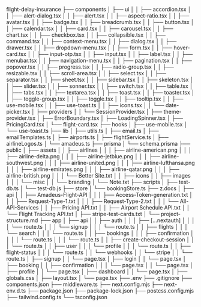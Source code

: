 flight-delay-insurance
├── components
│ ├── ui
│ │ ├── accordion.tsx
│ │ ├── alert-dialog.tsx
│ │ ├── alert.tsx
│ │ ├── aspect-ratio.tsx
│ │ ├── avatar.tsx
│ │ ├── badge.tsx
│ │ ├── breadcrumb.tsx
│ │ ├── button.tsx
│ │ ├── calendar.tsx
│ │ ├── card.tsx
│ │ ├── carousel.tsx
│ │ ├── chart.tsx
│ │ ├── checkbox.tsx
│ │ ├── collapsible.tsx
│ │ ├── command.tsx
│ │ ├── context-menu.tsx
│ │ ├── dialog.tsx
│ │ ├── drawer.tsx
│ │ ├── dropdown-menu.tsx
│ │ ├── form.tsx
│ │ ├── hover-card.tsx
│ │ ├── input-otp.tsx
│ │ ├── input.tsx
│ │ ├── label.tsx
│ │ ├── menubar.tsx
│ │ ├── navigation-menu.tsx
│ │ ├── pagination.tsx
│ │ ├── popover.tsx
│ │ ├── progress.tsx
│ │ ├── radio-group.tsx
│ │ ├── resizable.tsx
│ │ ├── scroll-area.tsx
│ │ ├── select.tsx
│ │ ├── separator.tsx
│ │ ├── sheet.tsx
│ │ ├── sidebar.tsx
│ │ ├── skeleton.tsx
│ │ ├── slider.tsx
│ │ ├── sonner.tsx
│ │ ├── switch.tsx
│ │ ├── table.tsx
│ │ ├── tabs.tsx
│ │ ├── textarea.tsx
│ │ ├── toast.tsx
│ │ ├── toaster.tsx
│ │ ├── toggle-group.tsx
│ │ ├── toggle.tsx
│ │ ├── tooltip.tsx
│ │ ├── use-mobile.tsx
│ │ ├── use-toast.ts
│ │ ├── icons.tsx
│ │ └── date-picker.tsx
│ ├── providers
│ │ └── SessionProvider.tsx
│ ├── theme-provider.tsx
│ ├── ErrorBoundary.tsx
│ ├── LoadingSpinner.tsx
│ ├── PricingCard.tsx
│ └── flight-card.tsx
├── hooks
│ ├── use-mobile.tsx
│ └── use-toast.ts
├── lib
│ ├── utils.ts
│ ├── email.ts
│ ├── emailTemplates.ts
│ ├── airports.ts
│ ├── flightService.ts
│ ├── airlineLogos.ts
│ └── amadeus.ts
├── prisma
│ └── schema.prisma
├── public
│ ├── assets
│ │ ├── airlines
│ │ │ ├── airline-american.png
│ │ │ ├── airline-delta.png
│ │ │ ├── airline-jetblue.png
│ │ │ ├── airline-southwest.png
│ │ │ ├── airline-united.png
│ │ │ ├── airline-lufthansa.png
│ │ │ ├── airline-emirates.png
│ │ │ ├── airline-qatar.png
│ │ │ ├── airline-british.png
│ │ │ └── Better Site.txt
│ │ ├── icons
│ │ ├── images
│ │ │ └── misc
│ │ └── branding
│ └── Note.txt
├── scripts
│ ├── test-db.ts
│ └── test-db.js
├── store
│ └── bookingStore.ts
├── z.docs
│ ├── api
│ │ ├── Amadeus-Flight-API
│ │ │ ├── Access-Token-generation.txt
│ │ │ ├── Request-Type-1.txt
│ │ │ ├── Request-Type-2.txt
│ │ │ └── All-API-Services
│ │ ├── Pricing API.txt
│ │ ├── Airport Schedule API.txt
│ │ └── Flight Tracking API.txt
│ ├── stripe-test-cards.txt
│ └── project-structure.md
├── app
│ ├── api
│ │ ├── auth
│ │ │ ├── [...nextauth]
│ │ │ │ └── route.ts
│ │ │ └── signup
│ │ │ └── route.ts
│ │ ├── flights
│ │ │ └── search
│ │ │ └── route.ts
│ │ ├── bookings
│ │ │ ├── confirmation
│ │ │ │ └── route.ts
│ │ │ └── route.ts
│ │ ├── create-checkout-session
│ │ │ └── route.ts
│ │ ├── user
│ │ │ └── profile
│ │ │ └── route.ts
│ │ ├── flight-status
│ │ │ └── route.ts
│ │ └── webhooks
│ │ └── stripe
│ │ └── route.ts
│ ├── signup
│ │ └── page.tsx
│ ├── login
│ │ └── page.tsx
│ ├── booking
│ │ ├── confirmation
│ │ │ └── page.tsx
│ │ └── page.tsx
│ ├── profile
│ │ └── page.tsx
│ ├── dashboard
│ │ └── page.tsx
│ ├── globals.css
│ ├── layout.tsx
│ └── page.tsx
├── .env
├── .gitignore
├── components.json
├── middleware.ts
├── next.config.mjs
├── next-env.d.ts
├── package.json
├── package-lock.json
├── postcss.config.mjs
├── tailwind.config.ts
└── tsconfig.json
